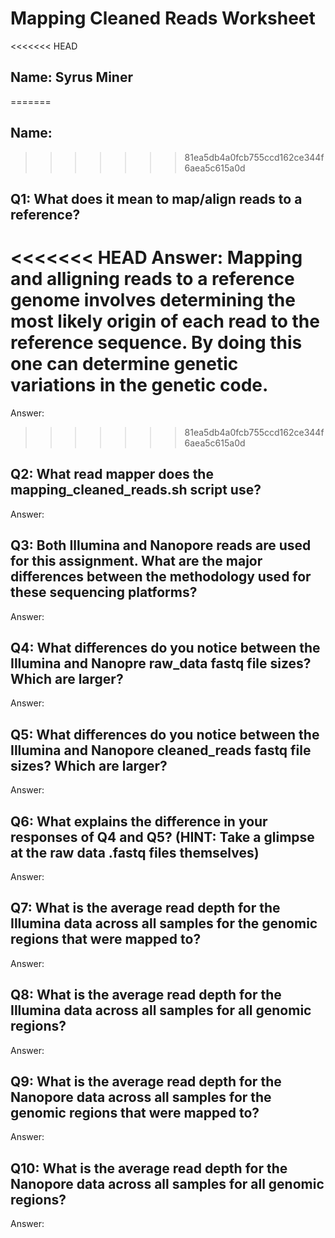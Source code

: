 # Mapping Cleaned Reads Worksheet

<!--- Write name below --->
<<<<<<< HEAD
## Name: Syrus Miner 
=======
## Name:
>>>>>>> 81ea5db4a0fcb755ccd162ce344f6aea5c615a0d

<!--- For this worksheet, answer the following questions --->

## Q1: What does it mean to map/align reads to a reference?
<<<<<<< HEAD
Answer: Mapping and alligning reads to a reference genome involves determining
the most likely origin of each read to the reference sequence. By doing this
one can determine genetic variations in the genetic code.   
=======
Answer:
>>>>>>> 81ea5db4a0fcb755ccd162ce344f6aea5c615a0d

## Q2: What read mapper does the mapping_cleaned_reads.sh script use?
Answer:

## Q3: Both Illumina and Nanopore reads are used for this assignment. What are the major differences between the methodology used for these sequencing platforms?
Answer:

## Q4: What differences do you notice between the Illumina and Nanopre raw_data fastq file sizes? Which are larger?
Answer:

## Q5: What differences do you notice between the Illumina and Nanopore cleaned_reads fastq file sizes? Which are larger?
Answer:

## Q6: What explains the difference in your responses of Q4 and Q5? (HINT: Take a glimpse at the raw data .fastq files themselves)
Answer:

## Q7: What is the average read depth for the Illumina data across all samples for the genomic regions that were mapped to?
Answer:

## Q8: What is the average read depth for the Illumina data across all samples for all genomic regions?
Answer:

## Q9: What is the average read depth for the Nanopore data across all samples for the genomic regions that were mapped to?
Answer:

## Q10: What is the average read depth for the Nanopore data across all samples for all genomic regions?
Answer:
